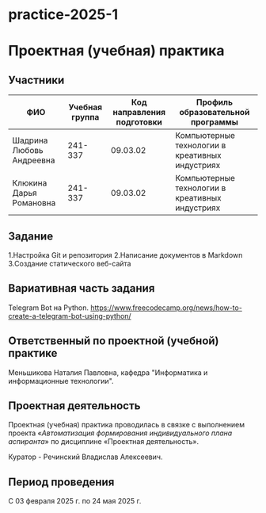 # practice-2025-1
# Проектная (учебная) практика

## Участники

| ФИО | Учебная группа | Код направления подготовки | Профиль образовательной программы |
|-|-|-|-|
| Шадрина Любовь Андреевна |241-337|09.03.02|Компьютерные технологии в креативных индустриях|
| Клюкина Дарья Романовна |241-337|09.03.02|Компьютерные технологии в креативных индустриях|


## Задание

1.Настройка Git и репозитория
2.Написание документов в Markdown
3.Создание статического веб-сайта

## Вариативная часть задания

Telegram Bot на Python. https://www.freecodecamp.org/news/how-to-create-a-telegram-bot-using-python/ 

## Ответственный по проектной (учебной) практике

Меньшикова Наталия Павловна, кафедра "Информатика и информационные технологии".

## Проектная деятельность

Проектная (учебная) практика проводилась в связке с выполнением проекта «*Автоматизация формирования индивидуального плана аспиранта*» по дисциплине «Проектная деятельность».

Куратор - Речинский Владислав Алексеевич.

## Период проведения

С 03 февраля 2025 г. по 24 мая 2025 г.

